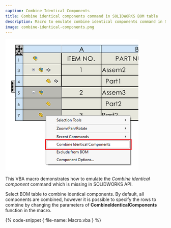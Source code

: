 ```yaml
---
caption: Combine Identical Components
title: Combine identical components command in SOLIDWORKS BOM table
description: Macro to emulate combine identical components command in SOLIDWORKS BOM table
image: combine-identical-components.png
---
```

![Combine identical components command](combine-identical-components.png)

This VBA macro demonstrates how to emulate the *Combine identical component* command which is missing in SOLIDWORKS API.

Select BOM table to combine identical components. By default, all components are combined, however it is possible to specify the rows to combine by changing the parameters of **CombineIdenticalComponents** function in the macro.

{% code-snippet { file-name: Macro.vba } %}